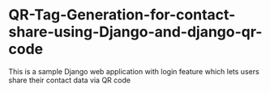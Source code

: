 # QR-Tag-Generation-for-contact-share-using-Django-and-django-qr-code
This is a sample Django web application with login feature which lets users share their contact data via QR code
